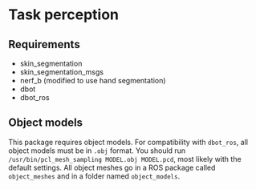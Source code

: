 # Task perception

## Requirements
- skin_segmentation
- skin_segmentation_msgs
- nerf_b (modified to use hand segmentation)
- dbot
- dbot_ros

## Object models
This package requires object models.
For compatibility with `dbot_ros`, all object models must be in `.obj` format.
You should run `/usr/bin/pcl_mesh_sampling MODEL.obj MODEL.pcd`, most likely with the default settings.
All object meshes go in a ROS package called `object_meshes` and in a folder named `object_models`.
